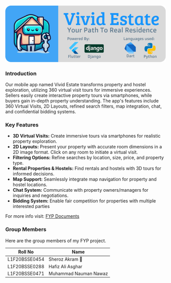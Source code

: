 !["Application Logo"](./Images/Project-Header.png)

### Introduction
Our mobile app named Vivid Estate transforms property and hostel exploration, utilizing 360 virtual visit tours for immersive experiences. Sellers easily create interactive property tours via smartphones, while buyers gain in-depth property understanding. The app's features include 360 Virtual Visits, 2D Layouts, refined search filters, map integration, chat, and confidential bidding systems.

### Key Features
- **3D Virtual Visits:** Create immersive tours via smartphones for realistic property exploration.
- **2D Layouts:** Present your property with accurate room dimensions in a 2D image format. Click on any room to initiate a virtual visit.
- **Filtering Options:** Refine searches by location, size, price, and property type.
- **Rental Properties & Hostels:** Find rentals and hostels with 3D tours for informed decisions.
- **Map Support:** Seamlessly integrate map navigation for property and hostel locations.
- **Chat System:** Communicate with property owners/managers for inquiries and negotiations.
- **Bidding System:** Enable fair competition for properties with multiple interested parties

For more info visit: <a href="https://sheroz.pages.dev/FYP/">FYP Documents</a>

### Group Members
Here are the group members of my FYP project.

|**Roll No**|**Name**|
|------|-----|
|L1F20BSSE0454|Sheroz Akram 🌟|
|L1F20BSSE0288|Hafiz Ali Asghar|
|L1F20BSSE0471|Muhammad Nauman Nawaz|


